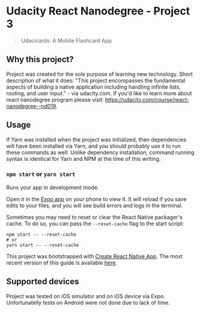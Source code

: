 # Udacity React Nanodegree - Project 3
> Udacicards: A Mobile Flashcard App

## Why this project?
Project was created for the sole purpose of learning new technology. Short description of what it does: 
"This project encompasses the fundamental aspects of building a native application including handling infinite lists, routing, and user input." - via udacity.com. If you'd like to learn more about react nanodegree program please visit: https://udacity.com/course/react-nanodegree--nd019.

## Usage

If Yarn was installed when the project was initialized, then dependencies will have been installed via Yarn, and you should probably use it to run these commands as well. Unlike dependency installation, command running syntax is identical for Yarn and NPM at the time of this writing.
### `npm start` or `yarn start`

Runs your app in development mode.

Open it in the [Expo app](https://expo.io) on your phone to view it. It will reload if you save edits to your files, and you will see build errors and logs in the terminal.

Sometimes you may need to reset or clear the React Native packager's cache. To do so, you can pass the `--reset-cache` flag to the start script:

```
npm start -- --reset-cache
# or
yarn start -- --reset-cache
```

This project was bootstrapped with [Create React Native App](https://github.com/react-community/create-react-native-app).
The most recent version of this guide is available [here](https://github.com/react-community/create-react-native-app/blob/master/react-native-scripts/template/README.md).

## Supported devices
Project was tested on iOS simulator and on iOS device via Expo. Unfortunatelly tests on Android were not done due to lack of time. 